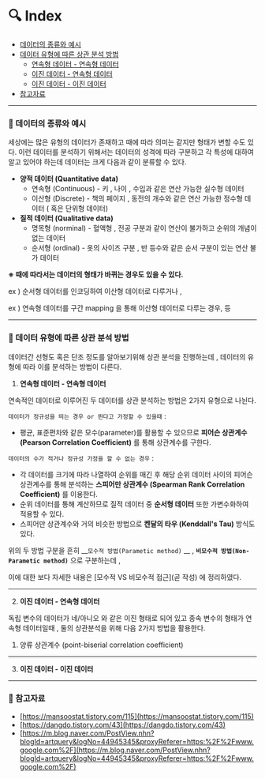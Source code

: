 # :mag: Index

- [데이터의 종류와 예시](#idx1) 
- [데이터 유형에 따른 상관 분석 방법](#idx2) 
  - [연속형 데이터 - 연속형 데이터](#idx2_1)
  - [이진 데이터 - 연속형 데이터](#idx2_2)
  - [이진 데이터 - 이진 데이터](#idx2_3)
- [참고자료](#idx3)



---



### :radio_button: 데이터의 종류와 예시 <a id="idx1"></a>

세상에는 많은 유형의 데이터가 존재하고 때에 따라 의미는 같지만 형태가 변할 수도 있다. 이런 데이터를 분석하기 위해서는 데이터의 성격에 따라 구분하고 각 특성에 대하여 알고 있어야 하는데 데이터는 크게 다음과 같이 분류할 수 있다.



- __양적 데이터 (Quantitative data)__ 
  - 연속형 (Continuous) - 키 , 나이 , 수입과 같은 연산 가능한 실수형 데이터
  - 이산형 (Discrete) - 책의 페이지 , 동전의 개수와 같은 연산 가능한 정수형 데이터 ( 혹은 단위형 데이터)
- __질적 데이터 (Qualitative data)__ 
  - 명목형 (norminal) - 혈액형 , 전공 구분과 같이 연산이 불가하고 순위의 개념이 없는 데이터
  - 순서형 (ordinal) - 옷의 사이즈 구분 , 반 등수와 같은 순서 구분이 있는 연산 불가 데이터



__※ 때에 따라서는 데이터의 형태가 바뀌는 경우도 있을 수 있다.__ 

ex ) 순서형 데이터를 인코딩하여 이산형 데이터로 다루거나 ,

ex ) 연속형 데이터를 구간 mapping 을 통해 이산형 데이터로 다루는 경우, 등



---


### :radio_button: 데이터 유형에 따른 상관 분석 방법 <a id="idx2"></a>



데이터간 선형도 혹은 단조 정도를 알아보기위해 상관 분석을 진행하는데 , 데이터의 유형에 따라 이를 분석하는 방법이 다른다.



1. __연속형 데이터 - 연속형 데이터__ <a id="idx2_1"></a>

연속적인 데이터로 이루어진 두 데이터를 상관 분석하는 방법은 2가지 유형으로 나뉜다.

  

`데이터가 정규성을 띄는 경우 or 띈다고 가정할 수 있을때`  : 

- 평균, 표준편차와 같은 모수(parameter)를 활용할 수 있으므로 __피어슨 상관계수 (Pearson Correlation Coefficient)__ 를 통해 상관계수를 구한다.

  

`데이터의 수가 적거나 정규성 가정을 할 수 없는 경우` : 

- 각 데이터를 크기에 따라 나열하여 순위를 매긴 후 해당 순위 데이터 사이의 피어슨 상관계수를 통해 분석하는 __스피어만 상관계수 (Spearman Rank Correlation Coefficient)__ 를 이용한다.
- 순위 데이터를 통해 계산하므로 질적 데이터 중 __순서형 데이터__ 또한 가변수화하여 적용할 수 있다.
- 스피어만 상관계수와 거의 비슷한 방법으로 __켄달의 타우 (Kenddall's Tau)__ 방식도 있다.



  

위의 두 방법 구분을 흔히  __`모수적 방법(Parametic method)` __ , __`비모수적 방법(Non-Parametic method)`__  으로 구분하는데 , 

이에 대한 보다 자세한 내용은 [모수적 VS 비모수적 접근](곧 작성) 에 정리하였다.

 

---



2. __이진 데이터 - 연속형 데이터__ <a id="idx2_2"></a>

독립 변수의 데이터가 네/아니오 와 같은 이진 형태로 되어 있고 종속 변수의 형태가 연속형 데이터일때 , 둘의 상관분석을 위해 다음 2가지 방법을 활용한다.

1. 양류 상관계수 (point-biserial correlation coefficient)









---



3. __이진 데이터 - 이진 데이터__ <a id='idx2_3'></a>











---

### :radio_button: 참고자료 <a id="idx3"></a>

- [https://mansoostat.tistory.com/115](https://mansoostat.tistory.com/115) 
- [https://dangdo.tistory.com/43](https://dangdo.tistory.com/43) 
- [https://m.blog.naver.com/PostView.nhn?blogId=artquery&logNo=44945345&proxyReferer=https:%2F%2Fwww.google.com%2F](https://m.blog.naver.com/PostView.nhn?blogId=artquery&logNo=44945345&proxyReferer=https:%2F%2Fwww.google.com%2F) 







